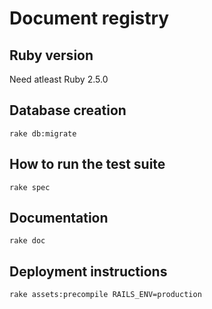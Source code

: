 # Document registry

## Ruby version

Need atleast Ruby 2.5.0

## Database creation

`rake db:migrate`

## How to run the test suite

`rake spec`

## Documentation

`rake doc`

## Deployment instructions

`rake assets:precompile RAILS_ENV=production`

